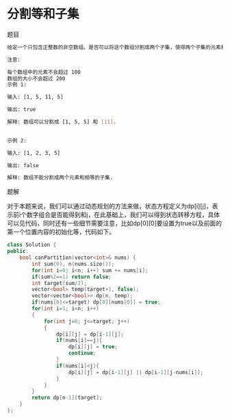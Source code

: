 # 分割等和子集

题目

```bash
给定一个只包含正整数的非空数组。是否可以将这个数组分割成两个子集，使得两个子集的元素和相等。

注意:

每个数组中的元素不会超过 100
数组的大小不会超过 200
示例 1:

输入: [1, 5, 11, 5]

输出: true

解释: 数组可以分割成 [1, 5, 5] 和 [11].
 

示例 2:

输入: [1, 2, 3, 5]

输出: false

解释: 数组不能分割成两个元素和相等的子集.
```

题解

对于本题来说，我们可以通过动态规划的方法来做，状态方程定义为dp[i][j]，表示前i个数字组合是否能得到和j，在此基础上，我们可以得到状态转移方程，具体可以见代码，同时还有一些细节需要注意，比如dp[0][0]要设置为true以及前面的第一个位置内容的初始化等，代码如下。

```C++
class Solution {
public:
    bool canPartition(vector<int>& nums) {
        int sum(0), n(nums.size());
        for(int i=0; i<n; i++) sum += nums[i];
        if(sum%2==1) return false;
        int target(sum/2);
        vector<bool> temp(target+1, false);
        vector<vector<bool>> dp(n, temp);
        if(nums[0]<=target) dp[0][nums[0]] = true;
        for(int i=1; i<n; i++)
        {
            for(int j=0; j<=target; j++)
            {
                dp[i][j] = dp[i-1][j];
                if(nums[i]==j){
                    dp[i][j] = true;
                    continue;
                }
                if(nums[i]<j){
                    dp[i][j] = dp[i-1][j] || dp[i-1][j-nums[i]];
                }
            }
        }
        return dp[n-1][target];
    }
};
```
